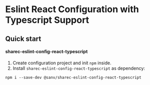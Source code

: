 # Eslint React Configuration with Typescript Support

## Quick start

#### sharec-eslint-config-react-typescript
1. Create configuration project and init `npm` inside.
2. Install `sharec-eslint-config-react-typescript` as dependency:

```shell
npm i --save-dev @sanv/sharec-eslint-config-react-typescript
```
